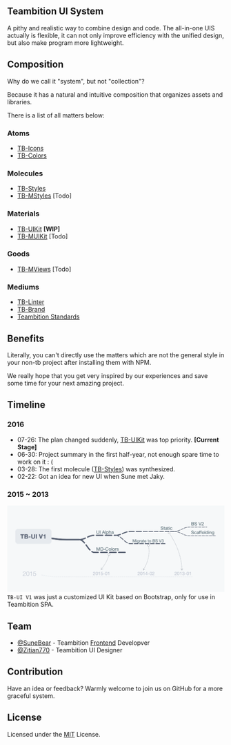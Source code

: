 ## Teambition UI System
A pithy and realistic way to combine design and code. The all-in-one UIS actually is flexible, it can not only improve efficiency with the unified design, but also make program more lightweight.

## Composition
Why do we call it "system", but not "collection"?

Because it has a natural and intuitive composition that organizes assets and libraries.

There is a list of all matters below:

### Atoms
- [TB-Icons](https://github.com/teambition/TB-Icons)
- [TB-Colors](https://github.com/teambition/TB-Colors)

### Molecules
- [TB-Styles](https://github.com/teambition/TB-Styles)
- [TB-MStyles](https://github.com/teambition/TB-MStyles) [Todo]

### Materials
- [TB-UIKit](https://github.com/teambition/TB-UIKit) **[WIP]**
- [TB-MUIKit](https://github.com/teambition/TB-MUIKit) [Todo]

### Goods
- [TB-MViews](https://github.com/teambition/TB-MViews) [Todo]

### Mediums
- [TB-Linter](https://github.com/teambition/TB-Linter)
- [TB-Brand](https://github.com/teambition/TB-Brand)
- [Teambition Standards](https://github.com/teambition/standard)

## Benefits
Literally, you can't directly use the matters which are not the general style in your non-tb project after installing them with NPM.

We really hope that you get very inspired by our experiences and save some time for your next amazing project.

## Timeline
### 2016
- 07-26: The plan changed suddenly, [TB-UIKit](https://github.com/teambition/TB-UIKit) was top priority. **[Current Stage]**
- 06-30: Project summary in the first half-year, not enough spare time to work on it : (
- 03-28: The first molecule ([TB-Styles](https://github.com/teambition/TB-Styles)) was synthesized.
- 02-22: Got an idea for new UI when Sune met Jaky.

### 2015 ~ 2013
![](./assets/ui-v1-history.png)
`TB-UI V1` was just a customized UI Kit based on Bootstrap, only for use in Teambition SPA.

## Team
- [@SuneBear](https://github.com/SuneBear) - Teambition [Frontend](https://www.sitepoint.com/spelling-frontend-front-end-front-etc/) Developver
- [@Zitian770](https://github.com/Zitian770) - Teambition UI Designer

## Contribution
Have an idea or feedback? Warmly welcome to join us on GitHub for a more graceful system.

## License
Licensed under the [MIT](./LICENSE) License.
